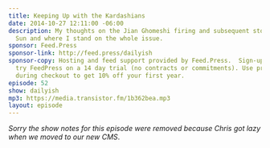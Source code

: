 ```yaml
---
title: Keeping Up with the Kardashians
date: 2014-10-27 12:11:00 -06:00
description: My thoughts on the Jian Ghomeshi firing and subsequent story in the Toronto
  Sun and where I stand on the whole issue.
sponsor: Feed.Press
sponsor-link: http://feed.press/dailyish
sponsor-copy: Hosting and feed support provided by Feed.Press.  Sign-up today and
  try FeedPress on a 14 day trial (no contracts or commitments). Use promo code "dailyish"
  during checkout to get 10% off your first year.
episode: 52
show: dailyish
mp3: https://media.transistor.fm/1b362bea.mp3
layout: episode
---
```


<em>Sorry the show notes for this episode were removed because Chris got lazy when we moved to our new CMS</em>.
